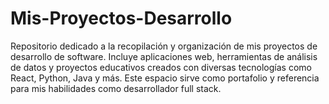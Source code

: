 # Mis-Proyectos-Desarrollo
Repositorio dedicado a la recopilación y organización de mis proyectos de desarrollo de software. Incluye aplicaciones web, herramientas de análisis de datos y proyectos educativos creados con diversas tecnologías como React, Python, Java y más. Este espacio sirve como portafolio y referencia para mis habilidades como desarrollador full stack.
